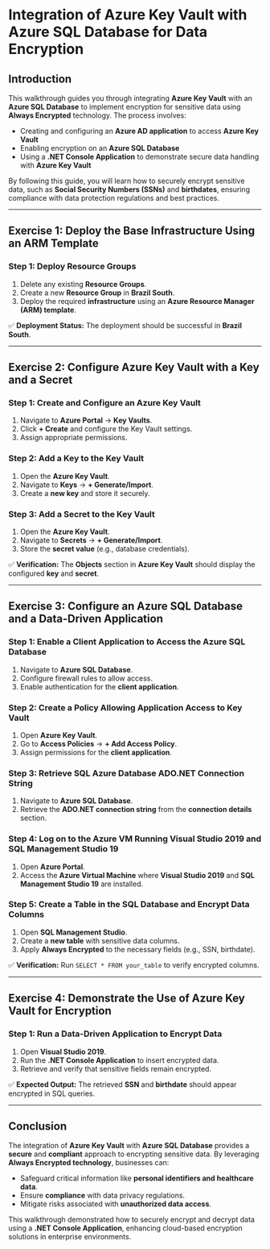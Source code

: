 # Integration of Azure Key Vault with Azure SQL Database for Data Encryption

## Introduction
This walkthrough guides you through integrating **Azure Key Vault** with an **Azure SQL Database** to implement encryption for sensitive data using **Always Encrypted** technology. The process involves:
- Creating and configuring an **Azure AD application** to access **Azure Key Vault**
- Enabling encryption on an **Azure SQL Database**
- Using a **.NET Console Application** to demonstrate secure data handling with **Azure Key Vault**

By following this guide, you will learn how to securely encrypt sensitive data, such as **Social Security Numbers (SSNs)** and **birthdates**, ensuring compliance with data protection regulations and best practices.

---

## Exercise 1: Deploy the Base Infrastructure Using an ARM Template

### Step 1: Deploy Resource Groups
1. Delete any existing **Resource Groups**.
2. Create a new **Resource Group** in **Brazil South**.
3. Deploy the required **infrastructure** using an **Azure Resource Manager (ARM) template**.

✅ **Deployment Status:** The deployment should be successful in **Brazil South**.

---

## Exercise 2: Configure Azure Key Vault with a Key and a Secret

### Step 1: Create and Configure an Azure Key Vault
1. Navigate to **Azure Portal** → **Key Vaults**.
2. Click **+ Create** and configure the Key Vault settings.
3. Assign appropriate permissions.

### Step 2: Add a Key to the Key Vault
1. Open the **Azure Key Vault**.
2. Navigate to **Keys** → **+ Generate/Import**.
3. Create a **new key** and store it securely.

### Step 3: Add a Secret to the Key Vault
1. Open the **Azure Key Vault**.
2. Navigate to **Secrets** → **+ Generate/Import**.
3. Store the **secret value** (e.g., database credentials).

✅ **Verification:** The **Objects** section in **Azure Key Vault** should display the configured **key** and **secret**.

---

## Exercise 3: Configure an Azure SQL Database and a Data-Driven Application

### Step 1: Enable a Client Application to Access the Azure SQL Database
1. Navigate to **Azure SQL Database**.
2. Configure firewall rules to allow access.
3. Enable authentication for the **client application**.

### Step 2: Create a Policy Allowing Application Access to Key Vault
1. Open **Azure Key Vault**.
2. Go to **Access Policies** → **+ Add Access Policy**.
3. Assign permissions for the **client application**.

### Step 3: Retrieve SQL Azure Database ADO.NET Connection String
1. Navigate to **Azure SQL Database**.
2. Retrieve the **ADO.NET connection string** from the **connection details** section.

### Step 4: Log on to the Azure VM Running Visual Studio 2019 and SQL Management Studio 19
1. Open **Azure Portal**.
2. Access the **Azure Virtual Machine** where **Visual Studio 2019** and **SQL Management Studio 19** are installed.

### Step 5: Create a Table in the SQL Database and Encrypt Data Columns
1. Open **SQL Management Studio**.
2. Create a **new table** with sensitive data columns.
3. Apply **Always Encrypted** to the necessary fields (e.g., SSN, birthdate).

✅ **Verification:** Run `SELECT * FROM your_table` to verify encrypted columns.

---

## Exercise 4: Demonstrate the Use of Azure Key Vault for Encryption

### Step 1: Run a Data-Driven Application to Encrypt Data
1. Open **Visual Studio 2019**.
2. Run the **.NET Console Application** to insert encrypted data.
3. Retrieve and verify that sensitive fields remain encrypted.

✅ **Expected Output:** The retrieved **SSN** and **birthdate** should appear encrypted in SQL queries.

---

## Conclusion
The integration of **Azure Key Vault** with **Azure SQL Database** provides a **secure** and **compliant** approach to encrypting sensitive data. By leveraging **Always Encrypted technology**, businesses can:
- Safeguard critical information like **personal identifiers and healthcare data**.
- Ensure **compliance** with data privacy regulations.
- Mitigate risks associated with **unauthorized data access**.

This walkthrough demonstrated how to securely encrypt and decrypt data using a **.NET Console Application**, enhancing cloud-based encryption solutions in enterprise environments.


